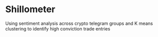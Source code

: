 # Shillometer
Using sentiment analysis across crypto telegram groups and K means clustering to identify high conviction trade entries
